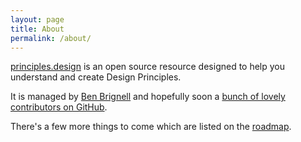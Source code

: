 ```yaml
---
layout: page
title: About
permalink: /about/
---
```

[principles.design](https://principles.design) is an open source resource designed to help you understand and create Design Principles.

It is managed by [Ben Brignell](https://twitter.com/benbrignell) and hopefully soon a [bunch of lovely contributors on GitHub](https://github.com/benbrignell/design-principles/graphs/contributors).

There's a few more things to come which are listed on the [roadmap](https://github.com/benbrignell/design-principles/issues?q=is%3Aissue+is%3Aopen+label%3Aroadmap).
